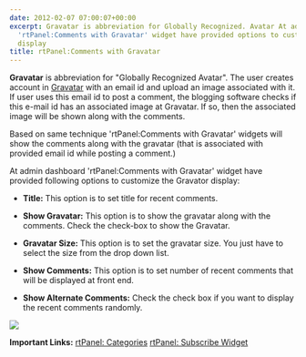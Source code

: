 ```yaml
---
date: 2012-02-07 07:00:07+00:00
excerpt: Gravatar is abbreviation for Globally Recognized. Avatar At admin dashboard
  'rtPanel:Comments with Gravatar' widget have provided options to customize the Gravator
  display
title: rtPanel:Comments with Gravatar
---
```


**Gravatar** is abbreviation for "Globally Recognized Avatar". The user creates account in [Gravatar](http://en.gravatar.com/) with an email id and upload an image associated with it. If user uses this email id to post a comment, the blogging software checks if this e-mail id has an associated image at Gravatar. If so, then the associated image will be shown along with the comments.

Based on same technique 'rtPanel:Comments with Gravatar' widgets will show the comments along with the gravatar (that is associated with provided email id while posting a comment.)

At admin dashboard 'rtPanel:Comments with Gravatar' widget have provided following options to customize the Gravator display:



	
  * **Title:** This option is to set title for recent comments.

	
  * **Show Gravatar:** This option is to show the gravatar along with the comments. Check the check-box to show the Gravatar.

	
  * **Gravatar Size:** This option is to set the gravatar size. You just have to select the size from the drop down list.

	
  * **Show Comments:** This option is to set number of recent comments that will be displayed at front end.

	
  * **Show Alternate Comments:** Check the check box if you want to display the recent comments randomly.




[![](https://rtcamp.com/wp-content/uploads/2012/01/rtcomments1.jpg)](https://rtcamp.com/wp-content/uploads/2012/01/rtcomments1.jpg)


**Important Links:**
[ rtPanel: Categories](https://rtcamp.com/blog/rtp-categories-widget/)
[ rtPanel: Subscribe Widget](https://rtcamp.com/blog/rtpanel-subscribe-widget/)
